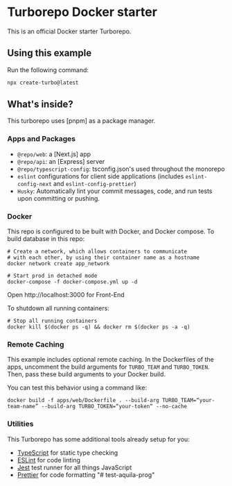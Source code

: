 # Turborepo Docker starter

This is an official Docker starter Turborepo.

## Using this example

Run the following command:

```sh
npx create-turbo@latest
```

## What's inside?

This turborepo uses [pnpm] as a package manager.

### Apps and Packages

- `@repo/web`: a [Next.js] app
- `@repo/api`: an [Express] server
- `@repo/typescript-config`: tsconfig.json's used throughout the monorepo
- `eslint` configurations for client side applications (includes `eslint-config-next` and `eslint-config-prettier`)
- `Husky`: Automatically lint your commit messages, code, and run tests upon committing or pushing.

### Docker

This repo is configured to be built with Docker, and Docker compose. To build database in this repo:

```
# Create a network, which allows containers to communicate
# with each other, by using their container name as a hostname
docker network create app_network

# Start prod in detached mode
docker-compose -f docker-compose.yml up -d
```

Open http://localhost:3000 for Front-End

To shutdown all running containers:

```
# Stop all running containers
docker kill $(docker ps -q) && docker rm $(docker ps -a -q)
```

### Remote Caching

This example includes optional remote caching. In the Dockerfiles of the apps, uncomment the build arguments for `TURBO_TEAM` and `TURBO_TOKEN`. Then, pass these build arguments to your Docker build.

You can test this behavior using a command like:

`docker build -f apps/web/Dockerfile . --build-arg TURBO_TEAM=“your-team-name” --build-arg TURBO_TOKEN=“your-token“ --no-cache`

### Utilities

This Turborepo has some additional tools already setup for you:

- [TypeScript](https://www.typescriptlang.org/) for static type checking
- [ESLint](https://eslint.org/) for code linting
- [Jest](https://jestjs.io) test runner for all things JavaScript
- [Prettier](https://prettier.io) for code formatting
  "# test-aquila-prog"
